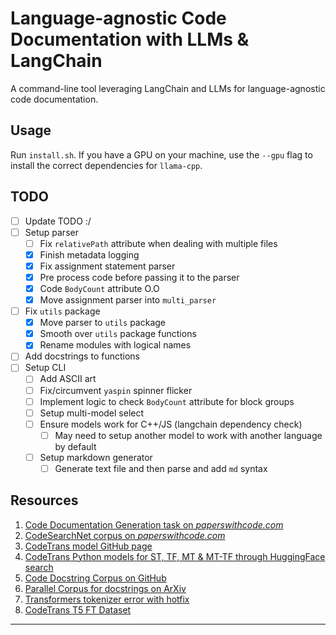 # Language-agnostic Code Documentation with LLMs & LangChain

A command-line tool leveraging LangChain and LLMs for language-agnostic code documentation.

## Usage

Run `install.sh`. If you have a GPU on your machine, use the `--gpu` flag to install the correct dependencies for `llama-cpp`.

## TODO
- [ ] Update TODO :/
- [ ] Setup parser
  - [ ] Fix `relativePath` attribute when dealing with multiple files
  - [X] Finish metadata logging
  - [X] Fix assignment statement parser
  - [X] Pre process code before passing it to the parser
  - [X] Code `BodyCount` attribute O.O
  - [X] Move assignment parser into `multi_parser`
- [ ] Fix `utils` package
  - [X] Move parser to `utils` package
  - [X] Smooth over `utils` package functions
  - [X] Rename modules with logical names
- [ ] Add docstrings to functions
- [ ] Setup CLI
  - [ ] Add ASCII art
  - [ ] Fix/circumvent `yaspin` spinner flicker
  - [ ] Implement logic to check `BodyCount` attribute for block groups
  - [ ] Setup multi-model select
  - [ ] Ensure models work for C++/JS (langchain dependency check)
    - [ ] May need to setup another model to work with another language by default
  - [ ] Setup markdown generator
    - [ ] Generate text file and then parse and add `md` syntax

## Resources
1. [Code Documentation Generation task on *paperswithcode.com*](https://paperswithcode.com/task/code-documentation-generation)
2. [CodeSearchNet corpus on *paperswithcode.com*](https://paperswithcode.com/dataset/codesearchnet)
3. [CodeTrans model GitHub page](https://github.com/agemagician/CodeTrans)
4. [CodeTrans Python models for ST, TF, MT & MT-TF through HuggingFace search](https://huggingface.co/search/full-text?q=codetrans+code+documentation+generation+python&type=model)
5. [Code Docstring Corpus on GitHub](https://github.com/EdinburghNLP/code-docstring-corpus)
6. [Parallel Corpus for docstrings on ArXiv](https://arxiv.org/abs/1707.02275)
7. [Transformers tokenizer error with hotfix](https://discuss.huggingface.co/t/error-with-new-tokenizers-urgent/2847/3)
8. [CodeTrans T5 FT Dataset](https://www.dropbox.com/sh/488bq2of10r4wvw/AACs5CGIQuwtsD7j_Ls_JAORa/finetuning_dataset?dl=0&subfolder_nav_tracking=1)

---
